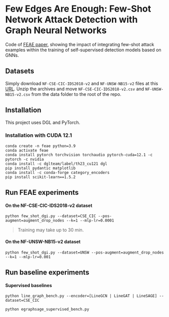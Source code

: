 # Few Edges Are Enough: Few-Shot Network Attack Detection with Graph Neural Networks

Code of [FEAE paper](https://link.springer.com/chapter/10.1007/978-981-97-7737-2_15), showing the impact of integrating few-shot attack examples within the training of self-supervised detection models based on GNNs.

## Datasets

Simply download `NF-CSE-CIC-IDS2018-v2` and `NF-UNSW-NB15-v2` files at this [URL](https://staff.itee.uq.edu.au/marius/NIDS_datasets/). Unzip the archives and move `NF-CSE-CIC-IDS2018-v2.csv` and `NF-UNSW-NB15-v2.csv` from the data folder to the root of the repo.

## Installation

This project uses DGL and PyTorch.

### Installation with CUDA 12.1

```
conda create -n feae python=3.9
conda activate feae
conda install pytorch torchvision torchaudio pytorch-cuda=12.1 -c pytorch -c nvidia
conda install -c dglteam/label/th23_cu121 dgl
pip install pydantic matplotlib
conda install -c conda-forge category_encoders
pip install scikit-learn==1.5.2
```

## Run FEAE experiments

#### On the NF-CSE-CIC-IDS2018-v2 dataset
```
python few_shot_dgi.py --dataset=CSE_CIC --pos-augment=augment_drop_nodes --k=1 --mlp-lr=0.0001
```
> Training may take up to 30 min.

#### On the NF-UNSW-NB15-v2 dataset
```
python few_shot_dgi.py --dataset=UNSW --pos-augment=augment_drop_nodes --k=1 --mlp-lr=0.001
```

## Run baseline experiments
#### Supervised baselines
```
python line_graph_bench.py --encoder=[LineGCN | LineGAT | LineSAGE] --dataset=CSE_CIC
```

```
python egraphsage_supervised_bench.py
```
